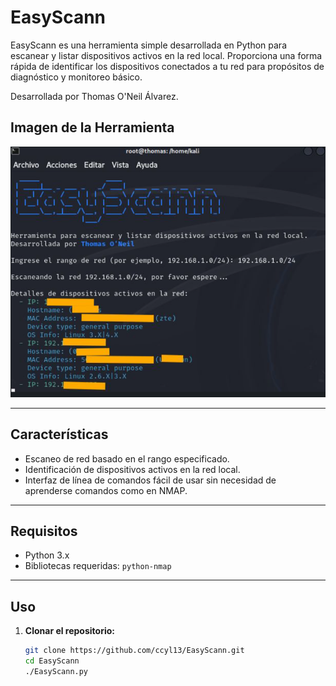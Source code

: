 # EasyScann



EasyScann es una herramienta simple desarrollada en Python para escanear y listar dispositivos activos en la red local. Proporciona una forma rápida de identificar los dispositivos conectados a tu red para propósitos de diagnóstico y monitoreo básico.

Desarrollada por Thomas O'Neil Álvarez.
## Imagen de la Herramienta

![EasyScann](https://github.com/ccyl13/EasyScann/blob/main/a.png)


---

## Características

- Escaneo de red basado en el rango especificado.
- Identificación de dispositivos activos en la red local.
- Interfaz de línea de comandos fácil de usar sin necesidad de aprenderse comandos como en NMAP.

---

## Requisitos

- Python 3.x
- Bibliotecas requeridas: `python-nmap`

---

## Uso

1. **Clonar el repositorio:**
   ```bash
   git clone https://github.com/ccyl13/EasyScann.git
   cd EasyScann
   ./EasyScann.py
